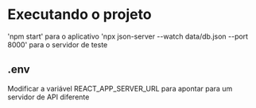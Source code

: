 # Executando o projeto

'npm start' para o aplicativo
'npx json-server --watch data/db.json --port 8000' para o servidor de teste


## .env

Modificar a variável REACT_APP_SERVER_URL para apontar para um servidor de API diferente

